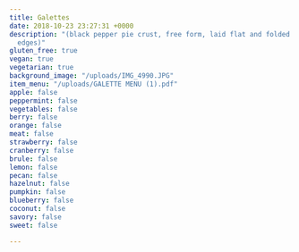 ```yaml
---
title: Galettes
date: 2018-10-23 23:27:31 +0000
description: "(black pepper pie crust, free form, laid flat and folded around the
  edges)"
gluten_free: true
vegan: true
vegetarian: true
background_image: "/uploads/IMG_4990.JPG"
item_menu: "/uploads/GALETTE MENU (1).pdf"
apple: false
peppermint: false
vegetables: false
berry: false
orange: false
meat: false
strawberry: false
cranberry: false
brule: false
lemon: false
pecan: false
hazelnut: false
pumpkin: false
blueberry: false
coconut: false
savory: false
sweet: false

---
```

